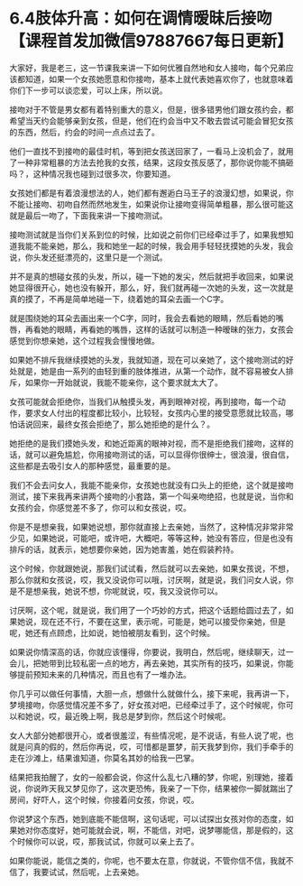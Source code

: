 # 6.4肢体升高：如何在调情暧昧后接吻【课程首发加微信97887667每日更新】

大家好，我是老三，这一节课我来讲一下如何优雅自然地和女人接吻，每个兄弟应该都知道，如果一个女孩她愿意和你接吻，基本上就代表她喜欢你了，也就意味着你们下一步可以谈恋爱，可以上床，所以说。

接吻对于不管是男女都有着特别重大的意义，但是，很多错男他们跟女孩约会，都希望当天约会能够亲到女孩，但是，他们在约会当中又不敢去尝试可能会冒犯女孩的东西，然后，约会的时间一点点过去了。

他们一直找不到接吻的最佳时机，等到把女孩送回家了，一看马上没机会了，就用了一种非常粗暴的方法去抢我的女孩，结果，这段女孩反感了，那你说你能不搞砸吗？，这种情况我也碰到过很多次，你要知道。

女孩她们都是有着浪漫想法的人，她们都有邂逅白马王子的浪漫幻想，如果说，你不能让接吻、初吻自然而然地发生，如果说你让接吻变得简单粗暴，那么很可能这就是最后一吻了，下面我来讲一下接吻测试。

接吻测试就是当你们关系到位的时候，比如说之前你们已经牵过手了，如果我想知道我能不能亲她，那么，我和她坐一起的时候，我会用手轻轻抚摸她的头发，我会说，你头发还挺漂亮的，这里只是一个测试。

并不是真的想碰女孩的头发，所以，碰一下她的发尖，然后就把手收回来，如果说她显得很开心，她也没有躲开，那么，好，我们就再碰一次她的头发，这一次就是真的摸了，不再是简单地碰一下，绕着她的耳朵去画一个C字。

就是围绕她的耳朵去画出来一个C字，同时，我会去看她的眼睛，然后看她的嘴唇，再看她的眼睛，再看她的嘴唇，这样的话就可以制造一种暧昧的张力，女孩会感觉到你想亲她，这个过程我会慢慢地做。

如果她不排斥我继续摸她的头发，我就知道，现在可以亲她了，这个接吻测试的好处就是，她是由一系列的由轻到重的肢体推进，从第一个动作，就不容易被女人排斥，如果你一开始就说，我能不能亲你，这个要求就太大了。

女孩可能就会拒绝你，当我们从触摸头发，再到眼神对视，再到接吻，每一个动作，要求女人付出的程度都比较小，比较轻，女孩内心里的接受意愿就比较高，哪怕话说回来，最终女孩会拒绝了，那么她拒绝的是什么？。

她拒绝的是我们摸她头发，和她近距离的眼神对视，而不是拒绝我们接吻，这样的话，就可以避免尴尬，你用接吻测试的话，可以显得你很绅士，很浪漫，很自信，这些都是去吸引女人的那种感觉，最重要的是。

我们不会去问女人，我能不能亲你，女孩她也就没有口头上的拒绝，这个就是接吻测试，接下来我再来讲两个接吻的小套路，第一个叫亲吻绝招，也就是说，当你和女孩约会，你感觉差不多了，你可以和女孩说，哎。

你是不是想亲我，如果她说想，那你就直接上去亲她，当然了，这种情况非常非常少见，如果她说，可能吧，或许吧，大概吧，等等这种，她没有答应，但是也没有排斥的话，就表示，她想要你亲她，因为她害羞，她在假装矜持。

这个时候，你就跟她说，那我们试试看，然后就可以去亲她，如果女孩说，不想，那么你就和女孩说，哎，我又没说你可以哦，讨厌啊，就是说，我们问女人说，你是不是想亲我，她说不想，你呢就说，哎，我又没说你可以。

讨厌啊，这个呢，就是说，我们用了一个巧妙的方式，把这个话题给圆过去了，如果她说，现在还不行，不要在这里，表示呢，可能是，她可以接受你亲她，但是呢，她还有点顾虑，比如说，她怕被朋友看到，这个时候。

如果说你情深高的话，你就应该懂得，你要说，我明白，然后呢，继续聊天，过一会儿，把她带到比较私密一点的地方，再去亲她，其实所有的技巧，如果说，你能够提前预知未来的几种情况，而且也有了一堆办法。

你几乎可以做任何事情，大胆一点，想做什么就做什么，接下来呢，我再讲一下，梦境接吻，你感觉情况差不多了，好女孩对吧，已经牵过手了，这个时候呢，你可以和她说，哎，最近晚上啊，我总是梦到你，然后这个时候呢。

女人大部分她都很开心，或者很羞涩，有些情况呢，是不说话，有些人说了呢，也就是问真的假的，然后你再说，哎，可惜都是噩梦，前天我梦到你，我们手牵手的走在沙滩上，结果谁知道，你莫名其妙的给我一巴掌。

结果把我拍醒了，女的一般都会说，你这什么乱七八糟的梦，你呢，别理她，接着说，你说昨天我又梦见你了，这次更恐怖，我亲了一下你，结果被你一脚就踹出了房间，好吓人，这个时候，你接着问女孩，你说，哎。

你说梦这个东西，她到底能不能信啊，这句话呢，可以试探出女孩对你的态度，如果她对你态度好，她可能就会说，啊，不能信，对吧，说梦哪能信，那是假的，这个时候你可以说，哎，那我试试，你就可以亲上去了。

如果你能说，能信之类的，你呢，也不要太在意，你就说，不管你信不信，我就不信了，我要试试，然后呢，上去亲她。